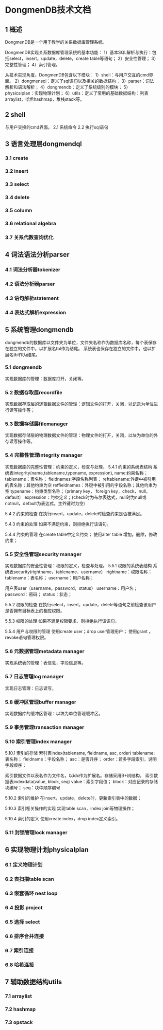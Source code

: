 
# DongmenDB技术文档

## 1 概述
DongmenDB是一个用于教学的关系数据库管理系统。

DongmenDB实现关系数据库管理系统的基本功能：
1）基本SQL解析与执行：包括select，insert，update，delete，create table等语句；
2）安全性管理；
3）完整性管理；
4）索引管理。

从技术实现角度，DongmenDB包含以下模块：
1）shell：与用户交互的cmd界面。
2）dongmensql：定义了sql语句以及相关的数据结构；
3）parser：词法解析和语法解析；
4）dongmendb：定义了系统级别的模块；
5）physicalplan：实现物理计划；
6）utils：定义了常用的基础数据结构：列表arraylist，哈希hashmap，堆栈stack等。

## 2 shell
与用户交换的cmd界面。
2.1 系统命令
2.2 执行sql语句

## 3 语言处理层dongmendql
### 3.1 create
### 3.2 insert
### 3.3 select
### 3.4 delete
### 3.5 column
### 3.6 relational algebra
### 3.7 关系代数查询优化

## 4 词法语法分析parser
### 4.1 词法分析器tokenizer
### 4.2 语法分析器parser
### 4.3 语句解析statement
### 4.4 表达式解析expression

## 5 系统管理dongmendb
dongmendb的数据库以文件夹为单位，文件夹名称作为数据库名称，每个表保存在独立的文件中，以扩展名tbl作为结尾。
系统表也保存在独立的文件中，也以扩展名tbl作为结尾。

### 5.1 dongmendb
实现数据库的管理：数据库打开，关闭等。

### 5.2 数据存取层recordfile
实现数据存取层的逻辑数据文件的管理：逻辑文件的打开，关闭，以记录为单位进行读写操作等；

### 5.3 数据存储层filemanager
实现数据存储层的物理数据文件的管理：物理文件的打开，关闭，以块为单位的外存读写操作等。

### 5.4 完整性管理integrity manager
实现数据库的完整性管理：约束的定义，检查与处理。
5.4.1 约束的系统表结构
系统表integrity(name,tablename,typename, expression),
name:约束名称；
tablename：表名称；
fieldnames:字段名称列表；
reftablename:外键中被引用的表名称；其他约束为空
reffieldnames：外键中被引用的字段名称；其他约束为空
typename：约束类型名称；（primary key， foreign key，check，null，default）
expression：约束定义；(check时为布尔表达式，null时为null或notnull，default为表达式，主外键时为空)

5.4.2 约束的检查
在执行insert，update，delete时检查约束是否被满足。

5.4.3 约束的处理
如果不满足约束，则拒绝执行该语句。

5.4.4 约束的管理
在create table中定义约束；
使用alter table 增加，删除，修改约束；

### 5.5 安全性管理security manager
实现数据库的安全性管理：权限的定义，检查与处理。
5.5.1 权限的系统表结构
系统表security(rightname，tablename，username）
rightname：权限名称；
tablename：表名称；
username：用户名称；

用户表user（username，password，status）
username：用户名；
password：密码；
status：状态；

5.5.2 权限的检查
在执行select，insert，update，delete等语句之前检查该用户是否拥有目标表上的相应权限。

5.5.3 权限的处理
如果不满足权限要求，则拒绝执行该语句。

5.5.4 用户与权限的管理
使用create user；drop user管理用户；
使用grant ，revoke语句管理权限。

### 5.6 元数据管理metadata manager
实现系统表的管理：表信息，字段信息等。

### 5.7 日志管理log manager
实现日志管理：日志读写。

### 5.8 缓冲区管理buffer manager
实现数据库的缓冲区管理：以块为单位管理缓冲区。

### 5.9 事务管理transaction manager

### 5.10 索引管理index manager
5.10.1 索引的存储
索引表index(tablename, fieldname, asc, order)
tablename:表名称；
fieldname：字段名称；
asc：是否升序；
order：若多字段索引，说明字段顺序；

索引数据文件以表名作为文件名，以idx作为扩展名。存储采用B+树结构。
索引数据表indexdata(value, block, seq)
value：索引字段值；
block：对应记录的存储块编号；
seq：块中顺序编号

5.10.2 索引的维护
在insert，update，delete时，更新索引表中的数据；

5.10.3 索引相关操作的实现
实现table scan，index join等物理操作；

5.10.4 索引的定义
使用create index，drop index定义索引。


### 5.11 封锁管理lock manager

## 6 实现物理计划physicalplan
### 6.1 定义物理计划
### 6.2 表扫描table scan
### 6.3 嵌套循环 nest loop
### 6.4 投影 project
### 6.5 选择 select
### 6.6 排序合并连接
### 6.7 索引连接
### 6.8 哈希连接

## 7 辅助数据结构utils
### 7.1 arraylist
### 7.2 hashmap
### 7.3 opstack
